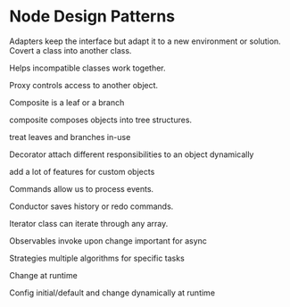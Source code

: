 # Node Design Patterns

Adapters keep the interface but adapt it to a new environment or solution.
Covert a class into another class.

Helps incompatible classes work together.

Proxy controls access to another object.

Composite is a leaf or a branch

composite composes objects into tree structures.

treat leaves and branches in-use

Decorator attach different responsibilities to an object dynamically

add a lot of features for custom objects

Commands allow us to process events.

Conductor saves history or redo commands.

Iterator class can iterate through any array.

Observables invoke upon change important for async

Strategies multiple algorithms for specific tasks

Change at runtime

Config initial/default and change dynamically at runtime
